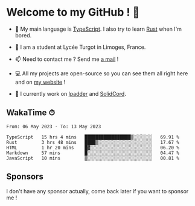 # Welcome to my GitHub ! 🌃

- 🔭 My main language is [TypeScript](https://www.typescriptlang.org/). I also try to learn [Rust](https://www.rust-lang.org/) when I'm bored. 

- 🌱 I am a student at Lycée Turgot in Limoges, France.

- 📫 Need to contact me ? Send me <a href="mailto:mikkel@milescode.dev">a mail</a> !

- 💻 All my projects are open-source so you can see them all right here and on <a href="https://www.vexcited.ml">my website</a> !

- 👀 I currently work on [lpadder](https://github.com/Vexcited/lpadder) and [SolidCord](https://github.com/Vexcited/SolidCord).

## WakaTime ⏱

<!--START_SECTION:waka-->

```text
From: 06 May 2023 - To: 13 May 2023

TypeScript   15 hrs 4 mins   █████████████████▒░░░░░░░   69.91 %
Rust         3 hrs 48 mins   ████▒░░░░░░░░░░░░░░░░░░░░   17.67 %
HTML         1 hr 20 mins    █▓░░░░░░░░░░░░░░░░░░░░░░░   06.20 %
Markdown     57 mins         █░░░░░░░░░░░░░░░░░░░░░░░░   04.47 %
JavaScript   10 mins         ▒░░░░░░░░░░░░░░░░░░░░░░░░   00.81 %
```

<!--END_SECTION:waka-->

## Sponsors

I don't have any sponsor actually, come back later if you want to sponsor me !
